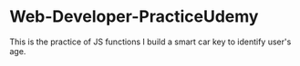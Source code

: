 # Web-Developer-PracticeUdemy
This is the practice of JS functions
I build a smart car key to identify user's age. 
